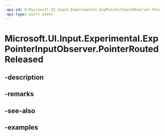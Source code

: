 ```yaml
---
-api-id: E:Microsoft.UI.Input.Experimental.ExpPointerInputObserver.PointerRoutedReleased
-api-type: winrt event
---
```


# Microsoft.UI.Input.Experimental.ExpPointerInputObserver.PointerRoutedReleased

<!--
public event Windows.Foundation.TypedEventHandler<Microsoft.UI.Input.Experimental.ExpPointerInputObserver,Microsoft.UI.Input.Experimental.ExpPointerEventArgs> PointerRoutedReleased;
-->


## -description

## -remarks

## -see-also

## -examples


